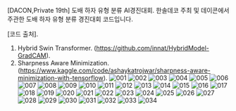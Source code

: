 [DACON,Private 19th] 도배 하자 유형 분류 AI경진대회. 
한솔데코 주최 및 데이콘에서 주관한 도배 하자 유형 분류 경진대회 코드입니다.
  
[코드 출처]. 
1. Hybrid Swin Transformer. 
  (https://github.com/innat/HybridModel-GradCAM). 
2. Sharpness Aware Minimization. 
  (https://www.kaggle.com/code/ashaykatrojwar/sharpness-aware-minimization-with-tensorflow). 
![001](https://github.com/hoon-bari/-DACON-Private-19th-/assets/121400054/6587e30d-8daa-4b5e-8bdb-56c071ca5c46)
![002](https://github.com/hoon-bari/-DACON-Private-19th-/assets/121400054/7fe2b7ec-798b-4a5a-a627-23d438c11ea4)
![003](https://github.com/hoon-bari/-DACON-Private-19th-/assets/121400054/66a6a54e-e1b7-48a8-9353-0f05c5f974e5)
![004](https://github.com/hoon-bari/-DACON-Private-19th-/assets/121400054/c6c67695-abfe-4236-bab0-0661874a2cae)
![005](https://github.com/hoon-bari/-DACON-Private-19th-/assets/121400054/25aeda26-5b87-473b-971e-2e70aff257cd)
![006](https://github.com/hoon-bari/-DACON-Private-19th-/assets/121400054/bb2669c1-b5a2-428d-979f-f22d1f65afd3)
![007](https://github.com/hoon-bari/-DACON-Private-19th-/assets/121400054/532047b3-3d35-415c-a863-852e9e459c7d)
![008](https://github.com/hoon-bari/-DACON-Private-19th-/assets/121400054/8f99499a-7e7c-4479-9531-81b325ac0756)
![009](https://github.com/hoon-bari/-DACON-Private-19th-/assets/121400054/059be0b5-be4f-4eaf-a7aa-d269476c86dd)
![010](https://github.com/hoon-bari/-DACON-Private-19th-/assets/121400054/e81bd547-163a-4ce8-9d48-c3561a758d79)
![011](https://github.com/hoon-bari/-DACON-Private-19th-/assets/121400054/7683ec0e-6d88-4471-a72f-f531f7f592b1)
![012](https://github.com/hoon-bari/-DACON-Private-19th-/assets/121400054/0b5097da-ec7f-4d47-92da-e507c25ae7b5)
![013](https://github.com/hoon-bari/-DACON-Private-19th-/assets/121400054/cd7724cb-39c2-4ca5-93a4-4e76e213df58)
![014](https://github.com/hoon-bari/-DACON-Private-19th-/assets/121400054/583c6786-f801-4734-82a3-6c58a76b8b32)
![015](https://github.com/hoon-bari/-DACON-Private-19th-/assets/121400054/602f307d-0734-4e8f-bb07-010bb02cc1d0)
![016](https://github.com/hoon-bari/-DACON-Private-19th-/assets/121400054/cdf987ba-27af-4b75-a48c-6a122e3a8c49)
![017](https://github.com/hoon-bari/-DACON-Private-19th-/assets/121400054/c0a0cf7a-c044-47e9-acb2-48b78c51c763)
![018](https://github.com/hoon-bari/-DACON-Private-19th-/assets/121400054/25d4fdd6-6d11-4fe0-a6fe-74a6e8ed572b)
![019](https://github.com/hoon-bari/-DACON-Private-19th-/assets/121400054/f52aede3-52be-4ec1-b4a0-d8ef44fc13e4)
![020](https://github.com/hoon-bari/-DACON-Private-19th-/assets/121400054/bfc41901-015e-4951-9a87-90e48e4627cb)
![021](https://github.com/hoon-bari/-DACON-Private-19th-/assets/121400054/c1d8b4ed-72fb-4c42-805d-928bb0bdc858)
![022](https://github.com/hoon-bari/-DACON-Private-19th-/assets/121400054/913956cf-7bda-447e-8788-5bbb3b852b3d)
![023](https://github.com/hoon-bari/-DACON-Private-19th-/assets/121400054/0f76b4ba-1abf-4131-8c2d-3ef2fa857125)
![024](https://github.com/hoon-bari/-DACON-Private-19th-/assets/121400054/9ccc21c2-25a9-429f-83cb-218cd7d9d60d)
![025](https://github.com/hoon-bari/-DACON-Private-19th-/assets/121400054/32f46213-a7dc-4cfb-9fba-3657095ddab6)
![026](https://github.com/hoon-bari/-DACON-Private-19th-/assets/121400054/bc64e89e-c78d-4ecf-8fe2-e6950204cb90)
![027](https://github.com/hoon-bari/-DACON-Private-19th-/assets/121400054/f8bac927-8860-419d-82c5-7dc139572767)
![028](https://github.com/hoon-bari/-DACON-Private-19th-/assets/121400054/38daeed6-4249-4a03-9947-2c3b9ac3c681)
![029](https://github.com/hoon-bari/-DACON-Private-19th-/assets/121400054/1f780725-173c-48b0-bc06-8b9880f54bfa)
![030](https://github.com/hoon-bari/-DACON-Private-19th-/assets/121400054/8ab3b2cc-468b-47e7-8dea-3d77f6091a90)
![031](https://github.com/hoon-bari/-DACON-Private-19th-/assets/121400054/c14fd9a5-740b-4725-a983-afba7c1ac5ff)
![032](https://github.com/hoon-bari/-DACON-Private-19th-/assets/121400054/9431424e-b563-410e-8349-a947e3595f7d)
![033](https://github.com/hoon-bari/-DACON-Private-19th-/assets/121400054/5e56eb11-a7d7-4d34-9158-7031d4c18095)
![034](https://github.com/hoon-bari/-DACON-Private-19th-/assets/121400054/2a3f970c-e9a5-4bbf-a707-9e50170b057e)
